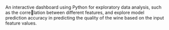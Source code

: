 An interactive dashboard using Python for exploratory data analysis, such as the correlation between different features, and explore model prediction accuracy in predicting the quality
of the wine based on the input feature values.

